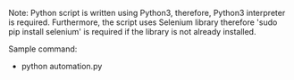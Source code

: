 Note: Python script is written using Python3, therefore, Python3 interpreter is required. Furthermore, the script uses Selenium library therefore 'sudo pip install selenium' is required if the library is not already installed.

Sample command:

- python automation.py